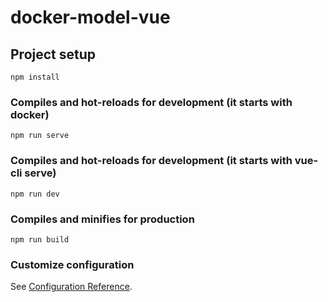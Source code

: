 # docker-model-vue

## Project setup
```
npm install
```

### Compiles and hot-reloads for development (it starts with docker)
```
npm run serve
```

### Compiles and hot-reloads for development (it starts with vue-cli serve)
```
npm run dev
```

### Compiles and minifies for production
```
npm run build
```

### Customize configuration
See [Configuration Reference](https://cli.vuejs.org/config/).
